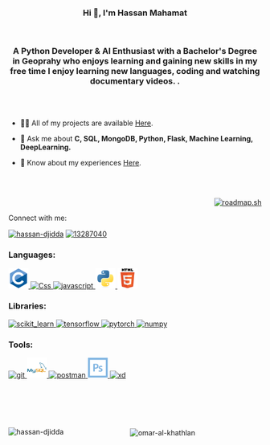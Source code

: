 <h3 align="center">Hi 👋, I'm Hassan Mahamat </h3>
<br/>
<h3 align="center">
  A Python Developer & AI Enthusiast with a Bachelor's Degree in Geoprahy who enjoys learning and gaining new skills
  in my free time I enjoy learning new languages, coding and watching documentary videos.
  .</h3>
<br/>
<br/>


- 👨‍💻 All of my projects are available [Here](https://github.com/Hassan-Djidda?tab=repositories/).

- 💬 Ask me about **C, SQL, MongoDB, Python, Flask,  Machine Learning, DeepLearning.**

- 📄 Know about my experiences [Here](https://www.linkedin.com/in/hassan-djidda/).


<br/>
<br/>
<p align="middle">
<p align="right"> <a href="https://roadmap.sh"><img src="https://api.roadmap.sh/v1-badge/tall/647ff9fc40cee644b2884dc3?variant=dark" alt="roadmap.sh"/></a></p>
<p align="left><h3 align="left">Connect with me:</h3>
<p align="left">
<a href="https://linkedin.com/in/hassan-djidda" target="blank"><img align="center" src="https://cdn.jsdelivr.net/npm/simple-icons@3.0.1/icons/linkedin.svg" alt="hassan-djidda" height="30" width="40" /></a>
<a href="https://stackoverflow.com/users/13287040" target="blank"><img align="center" src="https://cdn.jsdelivr.net/npm/simple-icons@3.0.1/icons/stackoverflow.svg" alt="13287040" height="30" width="40" /></a>
</p>

<h3 align="left">Languages:</h3>

<p align="left"> <a href="https://www.cprogramming.com/" target="_blank"> <img src="https://raw.githubusercontent.com/devicons/devicon/master/icons/c/c-original.svg" alt="c" width="40" height="40"/> </a> <a href="https://developer.mozilla.org/fr/docs/Web/CSS" target="_blank"> <img src="https://www.vectorlogo.zone/logos/w3_css/w3_css-icon.svg" alt="Css" width="40" height="40"/> </a> <a href="https://developer.mozilla.org/fr/docs/Web/HTML" target="_blank"> <img src="https://www.vectorlogo.zone/logos/javascript/javascript-icon.svg" alt="javascript" width="40" height="40"/> </a> <a href="https://www.python.org" target="_blank"> <img src="https://raw.githubusercontent.com/devicons/devicon/master/icons/python/python-original.svg" alt="python" width="40" height="40"/> </a> <a href="https://www.w3.org/html/" target="_blank"> <img src="https://raw.githubusercontent.com/devicons/devicon/master/icons/html5/html5-original-wordmark.svg" 
alt="html5" width="40" height="40"/> </a> </p>

<h3 align="left">Libraries:</h3>
<p align="left"> <a href="https://scikit-learn.org/" target="_blank"> <img src="https://upload.wikimedia.org/wikipedia/commons/0/05/Scikit_learn_logo_small.svg" alt="scikit_learn" width="40" height="40"/> </a> <a href="https://www.tensorflow.org" target="_blank"> <img src="https://www.vectorlogo.zone/logos/tensorflow/tensorflow-icon.svg" alt="tensorflow" width="40" height="40"/> </a> <a href="https://pytorch.org/" target="_blank"> <img src="https://www.vectorlogo.zone/logos/pytorch/pytorch-icon.svg" alt="pytorch" width="40" height="40"/> </a> <a href="https://numpy.org" target="_blank"> <img src="https://www.vectorlogo.zone/logos/numpy/numpy-icon.svg" alt="numpy" width="40" height="40"/> </a> </p> 

<h3 align="left">Tools:</h3>


<p align="left"> <a href="https://git-scm.com/" target="_blank"> <img src="https://www.vectorlogo.zone/logos/git-scm/git-scm-icon.svg" alt="git" width="40" height="40"/> </a> <a href="https://www.mysql.com/" target="_blank"> <img src="https://raw.githubusercontent.com/devicons/devicon/master/icons/mysql/mysql-original-wordmark.svg" alt="mysql" width="40" height="40"/> </a> <a href="https://postman.com" target="_blank"> <img src="https://www.vectorlogo.zone/logos/getpostman/getpostman-icon.svg" alt="postman" width="40" height="40"/> </a> <a href="https://www.photoshop.com/en" target="_blank"> <img src="https://raw.githubusercontent.com/devicons/devicon/master/icons/photoshop/photoshop-line.svg" alt="photoshop" width="40" height="40"/> </a> 
<a href="https://www.adobe.com/products/xd.html" target="_blank"> <img src="https://cdn.worldvectorlogo.com/logos/adobe-xd.svg" alt="xd" width="40" height="40"/> </a> </p>
</p></p>

<br/>
<br/>
<br/>
<br/>

<p align="middle"> <img align="left" src="https://github-readme-stats.vercel.app/api/top-langs?username=hassan-djidda&show_icons=true&locale=en&hide_border=true&theme=onedark&bg_color=00000000" alt="hassan-djidda"/><img align="center" src="https://github-readme-stats.vercel.app/api?username=hassan-djidda&show_icons=true&locale=en&hide_border=true&theme=onedark&bg_color=00000000" alt="omar-al-khathlan" /> </p>

